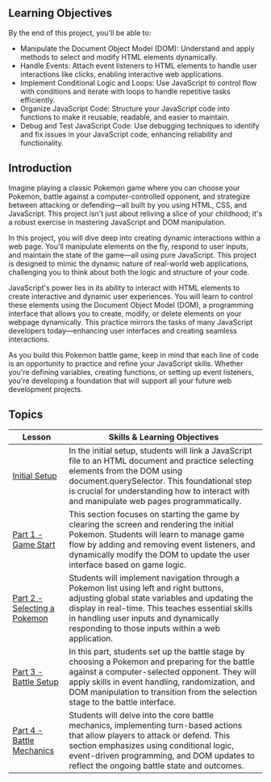 ## Learning Objectives

By the end of this project, you'll be able to:

- Manipulate the Document Object Model (DOM): Understand and apply methods to select and modify HTML elements dynamically.
- Handle Events: Attach event listeners to HTML elements to handle user interactions like clicks, enabling interactive web applications.
- Implement Conditional Logic and Loops: Use JavaScript to control flow with conditions and iterate with loops to handle repetitive tasks efficiently.
- Organize JavaScript Code: Structure your JavaScript code into functions to make it reusable, readable, and easier to maintain.
- Debug and Test JavaScript Code: Use debugging techniques to identify and fix issues in your JavaScript code, enhancing reliability and functionality.

## Introduction

Imagine playing a classic Pokemon game where you can choose your Pokemon, battle against a computer-controlled opponent, and strategize between attacking or defending—all built by you using HTML, CSS, and JavaScript. This project isn't just about reliving a slice of your childhood; it's a robust exercise in mastering JavaScript and DOM manipulation.

In this project, you will dive deep into creating dynamic interactions within a web page. You'll manipulate elements on the fly, respond to user inputs, and maintain the state of the game—all using pure JavaScript. This project is designed to mimic the dynamic nature of real-world web applications, challenging you to think about both the logic and structure of your code.

JavaScript's power lies in its ability to interact with HTML elements to create interactive and dynamic user experiences. You will learn to control these elements using the Document Object Model (DOM), a programming interface that allows you to create, modify, or delete elements on your webpage dynamically. This practice mirrors the tasks of many JavaScript developers today—enhancing user interfaces and creating seamless interactions.

As you build this Pokemon battle game, keep in mind that each line of code is an opportunity to practice and refine your JavaScript skills. Whether you're defining variables, creating functions, or setting up event listeners, you're developing a foundation that will support all your future web development projects.

## Topics

| Lesson                                                                               | Skills & Learning Objectives                                                                                                                                                                                                                                                               |
| ------------------------------------------------------------------------------------ | ------------------------------------------------------------------------------------------------------------------------------------------------------------------------------------------------------------------------------------------------------------------------------------------ |
| [Initial Setup](./initial-setup/initial-setup.md)                                    | In the initial setup, students will link a JavaScript file to an HTML document and practice selecting elements from the DOM using document.querySelector. This foundational step is crucial for understanding how to interact with and manipulate web pages programmatically.              |
| [Part 1 - Game Start](./part1-game-start/part1-game-start.md)                        | This section focuses on starting the game by clearing the screen and rendering the initial Pokemon. Students will learn to manage game flow by adding and removing event listeners, and dynamically modify the DOM to update the user interface based on game logic.                       |
| [Part 2 - Selecting a Pokemon](./part2-selecting-pokemon/part2-selecting-pokemon.md) | Students will implement navigation through a Pokemon list using left and right buttons, adjusting global state variables and updating the display in real-time. This teaches essential skills in handling user inputs and dynamically responding to those inputs within a web application. |
| [Part 3 - Battle Setup](./part3-battle-setup/part3-battle-setup.md)                  | In this part, students set up the battle stage by choosing a Pokemon and preparing for the battle against a computer-selected opponent. They will apply skills in event handling, randomization, and DOM manipulation to transition from the selection stage to the battle interface.      |
| [Part 4 - Battle Mechanics](./part4-battle-mechanics/part4-battle-mechanics.md)      | Students will delve into the core battle mechanics, implementing turn-based actions that allow players to attack or defend. This section emphasizes using conditional logic, event-driven programming, and DOM updates to reflect the ongoing battle state and outcomes.                   |
